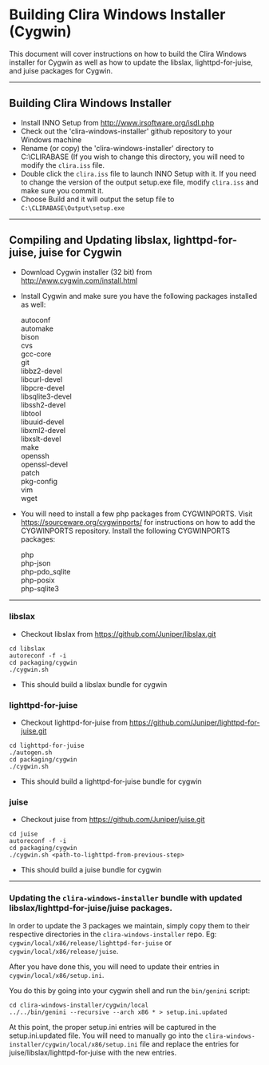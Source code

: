 # Building Clira Windows Installer (Cygwin)

This document will cover instructions on how to build the Clira Windows
installer for Cygwin as well as how to update the libslax, lighttpd-for-juise,
and juise packages for Cygwin.

---

## Building Clira Windows Installer

* Install INNO Setup from http://www.jrsoftware.org/isdl.php
* Check out the 'clira-windows-installer' github repository to your Windows
  machine
* Rename (or copy) the 'clira-windows-installer' directory to C:\CLIRABASE  (If
  you wish to change this directory, you will need to modify the `clira.iss`
  file.
* Double click the `clira.iss` file to launch INNO Setup with it.  If you need
  to change the version of the output setup.exe file, modify `clira.iss` and
  make sure you commit it.
* Choose Build and it will output the setup file to
  `C:\CLIRABASE\Output\setup.exe`

---

## Compiling and Updating libslax, lighttpd-for-juise, juise for Cygwin

* Download Cygwin installer (32 bit) from http://www.cygwin.com/install.html
* Install Cygwin and make sure you have the following packages installed as
  well:

    autoconf  
    automake  
    bison  
    cvs  
    gcc-core  
    git  
    libbz2-devel  
    libcurl-devel  
    libpcre-devel  
    libsqlite3-devel  
    libssh2-devel  
    libtool  
    libuuid-devel  
    libxml2-devel  
    libxslt-devel  
    make  
    openssh  
    openssl-devel  
    patch  
    pkg-config  
    vim  
    wget  

* You will need to install a few php packages from CYGWINPORTS.  Visit
  https://sourceware.org/cygwinports/ for instructions on how to add the
  CYGWINPORTS repository.  Install the following CYGWINPORTS packages:

    php  
    php-json  
    php-pdo_sqlite  
    php-posix  
    php-sqlite3  

---

### libslax

* Checkout libslax from https://github.com/Juniper/libslax.git

```
cd libslax
autoreconf -f -i
cd packaging/cygwin
./cygwin.sh
```

* This should build a libslax bundle for cygwin

### lighttpd-for-juise

* Checkout lighttpd-for-juise from https://github.com/Juniper/lighttpd-for-juise.git

```
cd lighttpd-for-juise
./autogen.sh
cd packaging/cygwin
./cygwin.sh
```

* This should build a lighttpd-for-juise bundle for cygwin

### juise

* Checkout juise from https://github.com/Juniper/juise.git

```
cd juise
autoreconf -f -i
cd packaging/cygwin
./cygwin.sh <path-to-lighttpd-from-previous-step>
```

* This should build a juise bundle for cygwin

---

### Updating the `clira-windows-installer` bundle with updated libslax/lighttpd-for-juise/juise packages.

In order to update the 3 packages we maintain, simply copy them to their
respective directories in the `clira-windows-installer` repo.  Eg:
`cygwin/local/x86/release/lighttpd-for-juise` or
`cygwin/local/x86/release/juise`.

After you have done this, you will need to update their entries in
`cygwin/local/x86/setup.ini`.

You do this by going into your cygwin shell and run the `bin/genini` script:  

```
cd clira-windows-installer/cygwin/local
../../bin/genini --recursive --arch x86 * > setup.ini.updated
```

At this point, the proper setup.ini entries will be captured in the
setup.ini.updated file.  You will need to manually go into the
`clira-windows-installer/cygwin/local/x86/setup.ini` file and replace the
entries for juise/libslax/lighttpd-for-juise with the new entries.
